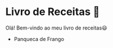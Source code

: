 # Livro de Receitas :pancakes:



Olá! Bem-vindo ao meu livro de receitas:smiley:

- Panqueca de Frango